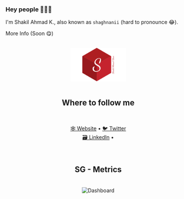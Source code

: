 ### Hey people 👋👋👋

I'm Shakil Ahmad K., also known as `shaghnanii` (hard to pronounce 😂).

More Info (Soon 😋)

<br>
<div align="center">
  <a href="https://shaghnanii.github.io/music-app" target="blank">
    <picture>
      <source srcset="https://github.com/shaghnanii/shaghnanii/blob/main/images/logo.png" media="(prefers-color-scheme: dark)">
      <img align="center" width="150px" alt="MYLOGO" src="https://github.com/shaghnanii/shaghnanii/blob/main/images/logo.png">
    </picture>
  </a>
</div>

<br>

<h2 align="center">Where to follow me</h2>
<br>
<p align="center">
  <a href="https://shaghnanii.github.io/music-app" target="_blank">🕸 Website</a>
  &bull;
  <a href="https://twitter.com/shaghnanii" target="_blank">🐦 Twitter</a>
  <br>
  <a href="https://www.linkedin.com/in/shaghnanii/" target="_blank">🗃️ LinkedIn</a>
  &bull;
</p>

<br>

<h2 align="center">SG - Metrics</h2>

<br>

<div align="center">
  <img align="center" src="/will-be-available-soon.png" alt="Dashboard" width="400">
</div>

